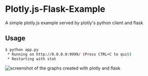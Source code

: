 # Plotly.js-Flask-Example
A simple plotly.js example served by plotly's python client and flask

## Usage

```bash
$ python app.py
 * Running on http://0.0.0.0:9999/ (Press CTRL+C to quit)
 * Restarting with stat
```

![screenshot of the graphs created with plotly and flask](http://i.imgur.com/vuYh4v6.png)
